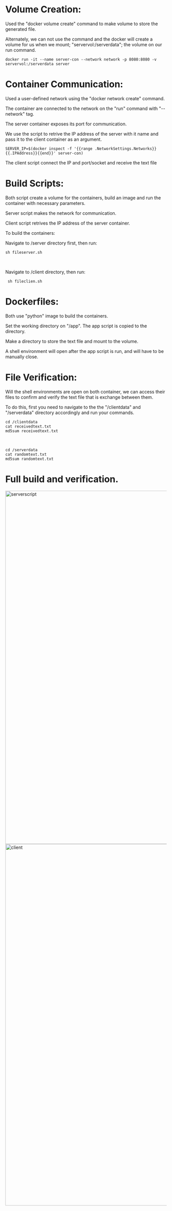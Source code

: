 # Volume Creation:

  Used the "docker volume create" command to make volume to store the generated file.
  
  Alternately, we can not use the command and the docker will create a volume for us when we mount; "servervol:/serverdata"; the volume on our run command.
  
    docker run -it --name server-con --network network -p 8080:8080 -v servervol:/serverdata server

# Container Communication:

  Used a user-defined network using the "docker network create" command.
  
  The container are connected to the network on the "run" command with "--network" tag.
  
  The server container exposes its port for communication.
  
  We use the script to retrive the IP address of the server with it name and pass it to the client container as an argument.
    
    SERVER_IP=$(docker inspect -f '{{range .NetworkSettings.Networks}}{{.IPAddress}}{{end}}' server-con)

  The client script connect the IP and port/socket and receive the text file

# Build Scripts:

  Both script create a volume for the containers, build an image and run the container with necessary parameters.

  Server script makes the network for communication.
  
  Client script retrives the IP address of the server container.

  To build the containers:

  Navigate to /server directory first, then run:

    sh fileserver.sh
</br>

  Navigate to /client directory, then run:

     sh fileclien.sh

# Dockerfiles:

  Both use "python" image to build the containers.

  Set the working directory on "/app". The app script is copied to the directory.

  Make a directory to store the text file and mount to the volume.

  A shell environment will open after the app script is run, and will have to be manually close.

# File Verification:

  Will the shell environments are open on both container, we can access their files to confirm and verify the text file that is exchange between them.

  To do this, first you need to navigate to the the "/clientdata" and "/serverdata" directory accordingly and run your commands.

    cd /clientdata                                            
    cat receivedtext.txt
    md5sum receivedtext.txt

</br>

    cd /serverdata                                            
    cat randomtext.txt
    md5sum randomtext.txt

# Full build and verification.

  <img width="1100" alt="serverscript" src="https://github.com/user-attachments/assets/ca41a1e1-ec7a-499f-bd49-6f47d66fe033" />

</br>

  <img width="1126" alt="client" src="https://github.com/user-attachments/assets/cc2d0aeb-0b26-4c2c-80ad-f0c8b8679b50" />
